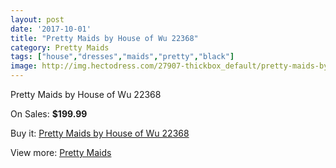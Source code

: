 ```yaml
---
layout: post
date: '2017-10-01'
title: "Pretty Maids by House of Wu 22368"
category: Pretty Maids
tags: ["house","dresses","maids","pretty","black"]
image: http://img.hectodress.com/27907-thickbox_default/pretty-maids-by-house-of-wu-22368.jpg
---
```

Pretty Maids by House of Wu 22368

On Sales: **$199.99**
<a href="https://www.hectodress.com/pretty-maids/13008-pretty-maids-by-house-of-wu-22368.html"><amp-img layout="responsive" width="600" height="600" src="//img.hectodress.com/27907-thickbox_default/pretty-maids-by-house-of-wu-22368.jpg" alt="Pretty Maids by House of Wu 22368 0" /></a>

Buy it: [Pretty Maids by House of Wu 22368](https://www.hectodress.com/pretty-maids/13008-pretty-maids-by-house-of-wu-22368.html "Pretty Maids by House of Wu 22368")

View more: [Pretty Maids](https://www.hectodress.com/200-pretty-maids "Pretty Maids")